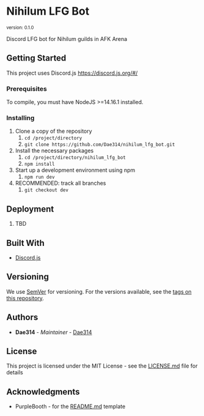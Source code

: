 # Nihilum LFG Bot
<sup>version: 0.1.0</sup>

Discord LFG bot for Nihilum guilds in AFK Arena

## Getting Started

This project uses Discord.js https://discord.js.org/#/

### Prerequisites

To compile, you must have NodeJS >=14.16.1 installed.

### Installing

1. Clone a copy of the repository
	1. `cd /project/directory`
	1. `git clone https://github.com/Dae314/nihilum_lfg_bot.git`
1. Install the necessary packages
	1. `cd /project/directory/nihilum_lfg_bot`
	1. `npm install`
1. Start up a development environment using npm
	1. `npm run dev`
1. RECOMMENDED: track all branches
	1. `git checkout dev`

## Deployment

1. TBD

## Built With

* [Discord.js](https://discord.js.org/#/)

## Versioning

We use [SemVer](http://semver.org/) for versioning. For the versions available, see the [tags on this repository](https://github.com/Dae314/nihilum_lfg_bot/tags). 

## Authors

* **Dae314** - *Maintainer* - [Dae314](https://github.com/Dae314)

## License

This project is licensed under the MIT License - see the [LICENSE.md](LICENSE.md) file for details

## Acknowledgments

* PurpleBooth - for the [README.md](https://gist.github.com/PurpleBooth/109311bb0361f32d87a2) template
